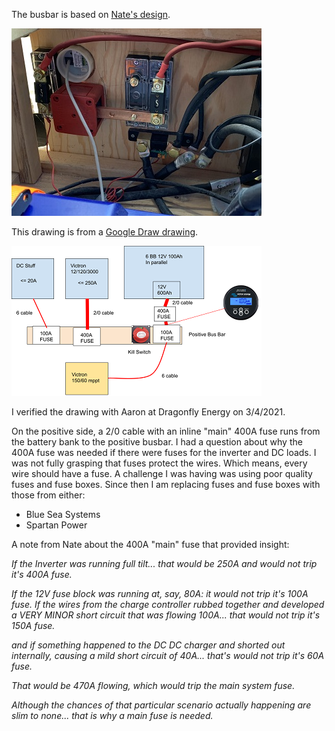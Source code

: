 The busbar is based on [Nate's design](https://www.youtube.com/watch?v=qrZ-cr5qEwU).

![busbar](./images/busbar.jpeg)

This drawing is from a [Google Draw drawing](https://docs.google.com/drawings/d/1cFxG-SYLUrIibH9CmVWT-2lXVOBwTpq42evKXvPoeV0/edit).

![draw of positive busbar](./images/busbar_positive.png) 

I verified the drawing with Aaron at Dragonfly Energy on 3/4/2021.

On the positive side, a 2/0 cable with an inline "main" 400A fuse runs from the battery bank to the positive busbar.  I had a question about why the 400A fuse was needed if there were fuses for the inverter and DC loads.  I was not fully grasping that fuses protect the wires. Which means, every wire should have a fuse.  A challenge I was having was using poor quality fuses and fuse boxes.  Since then I am replacing fuses and fuse boxes with those from either:
- Blue Sea Systems
- Spartan Power

A note from Nate about the 400A "main" fuse that provided insight:

 _If the Inverter was running full tilt... that would be 250A and would not trip it's 400A fuse._

_If the 12V fuse block was running at, say, 80A: it would not trip it's 100A fuse._
_If the wires from the charge controller rubbed together and developed a VERY MINOR short circuit that was flowing 100A... that would not trip it's 150A fuse._

_and if something happened to the DC DC charger and shorted out internally, causing a mild short circuit of 40A... that's would not trip it's 60A fuse._

_That would be 470A flowing, which would trip the main system fuse._

_Although the chances of that particular scenario actually happening are slim to none...  that is why a main fuse is needed._

